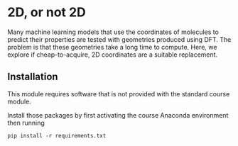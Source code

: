 # 2D, or not 2D

Many machine learning models that use the coordinates of molecules to predict their properties are tested with geometries produced using DFT. 
The problem is that these geometries take a long time to compute.
Here, we explore if cheap-to-acquire, 2D coordinates are a suitable replacement.

## Installation

This module requires software that is not provided with the standard course module. 

Install those packages by first activating the course Anaconda environment then running

```
pip install -r requirements.txt
```
